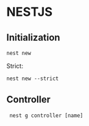 # NESTJS

## Initialization
```
nest new
```

Strict:
```
nest new --strict
```

## Controller
```
 nest g controller [name]
```
